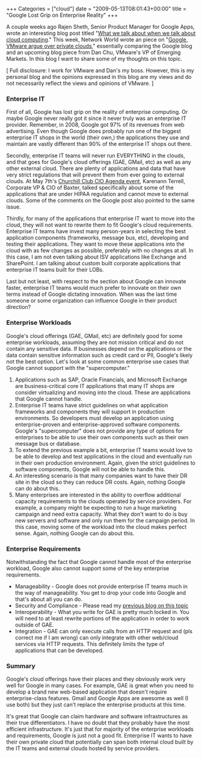 +++
Categories = ["cloud"]
date = "2009-05-13T08:01:43+00:00"
title = "Google Lost Grip on Enterprise Reality"
+++


A couple weeks ago Rajen Sheth, Senior Product Manager for Google Apps, wrote an interesting blog post titled "[What we talk about when we talk about cloud computing](http://googleenterprise.blogspot.com/2009/04/what-we-talk-about-when-we-talk-about.html)." This week, Network World wrote an piece on "[Google, VMware argue over private clouds](http://www.networkworld.com/news/2009/051209-google-vmware-clouds.html?hpg1=bn)," essentially comparing the Google blog and an upcoming blog piece from Dan Chu, VMware's VP of Emerging Markets. In this blog I want to share some of my thoughts on this topic. 



[ Full disclosure: I work for VMware and Dan's my boss. However, this is my personal blog and the opinions expressed in this blog are my views and do not necessarily reflect the views and opinions of VMware. ]





### Enterprise IT



First of all, Google has lost grip on the reality of enterprise computing. Or maybe Google never really got it since it never truly was an enterprise IT provider. Remember, in 2008, Google got 97% of its revenues from web advertising. Even though Google does probably run one of the biggest enterprise IT shops in the world (their own,) the applications they use and maintain are vastly different than 90% of the enterprise IT shops out there. 

Secondly, enterprise IT teams will never run EVERYTHING in the clouds, and that goes for Google's cloud offerings (GAE, GMail, etc) as well as any other external cloud. There are plenty of applications and data that have very strict regulations that will prevent them from ever going to external clouds. At May 7th's [Churchill Club CIO Agenda event](http://churchillclub.org/eventDetail.jsp?EVT_ID=817), Karenann Terrell, Corporate VP & CIO of Baxter, talked specifically about some of the applications that are under HIPAA regulation and cannot move to external clouds. Some of the comments on the Google post also pointed to the same issue.

Thirdly, for many of the applications that enterprise IT want to move into the cloud, they will not want to rewrite them to fit Google's cloud requirements. Enterprise IT teams have invest many person-years in selecting the best application components (frameworks, message bus, etc), developing and testing their applications. They want to move these applications into the cloud with as few changes as possible, preferably with no changes at all. In this case, I am not even talking about ISV applications like Exchange and SharePoint. I am talking about custom built corporate applications that enterprise IT teams built for their LOBs.

Last but not least, with respect to the section about Google can innovate faster, enterprise IT teams would much prefer to innovate on their own terms instead of Google dictating innovation. When was the last time someone or some organization can influence Google in their product direction?



### Enterprise Workloads



Google's cloud offerings (GAE, GMail, etc) are definitely good for some enterprise workloads, assuming they are not mission critical and do not contain any sensitive data. If businesses depend on the applications or the data contain sensitive information such as credit card or PII, Google's likely not the best option. Let's look at some common enterprise use cases that Google cannot support with the "supercomputer."



1. Applications such as SAP, Oracle Financials, and Microsoft Exchange are business-critical core IT applications that many IT shops are consider virtualizing and moving into the cloud. These are applications that Google cannot handle. 
2. Enterprise IT teams have strict guidelines on what application frameworks and components they will support in production environments. So developers must develop an application using enterprise-proven and enterprise-approved software components. Google's "supercomputer" does not provide any type of options for enterprises to be able to use their own components such as their own message bus or database.
3. To extend the previous example a bit, enterprise IT teams would love to be able to develop and test applications in the cloud and eventually run in their own production environment. Again, given the strict guidelines to software components, Google will not be able to handle this.
4. An interesting scenario is that many companies want to have their DR site in the cloud so they can reduce DR costs. Again, nothing Google can do about this.
5. Many enterprises are interested in the ability to overflow additional capacity requirements to the clouds operated by service providers. For example, a company might be expecting to run a huge marketing campaign and need extra capacity. What they don't want to do is buy new servers and software and only run them for the campaign period. In this case, moving some of the workload into the cloud makes perfect sense. Again, nothing Google can do about this.





### Enterprise Requirements



Notwithstanding the fact that Google cannot handle most of the enterprise workload, Google also cannot support some of the key enterprise requirements.


* Manageability - Google does not provide enterprise IT teams much in the way of manageability. You get to drop your code into Google and that's about all you can do.
* Security and Compliance - Please read my [previous blog on this topic](http://www.zhen.org/zen20/2009/05/03/security-and-compliance-in-the-age-of-clouds/)
* Interoperability - What you write for GAE is pretty much locked in. You will need to at least rewrite portions of the application in order to work outside of GAE.
* Integration - GAE can only execute calls from an HTTP request and (pls correct me if I am wrong) can only integrate with other web/cloud services via HTTP requests. This definitely limits the type of applications that can be developed.





### Summary



Google's cloud offerings have their places and they obviously work very well for Google in many cases. For example, GAE is great when you need to develop a brand new web-based application that doesn't require enterprise-class features. Gmail and Google Apps are awesome as well (I use both) but they just can't replace the enterprise products at this time.

It's great that Google can claim hardware and software infrastructures as their true differentiators. I have no doubt that they probably have the most efficient infrastructure. It's just that for majority of the enterprise workloads and requirements, Google is just not a good fit. Enterprise IT wants to have their own private cloud that potentially can span both internal cloud built by the IT teams and external clouds hosted by service providers. 
